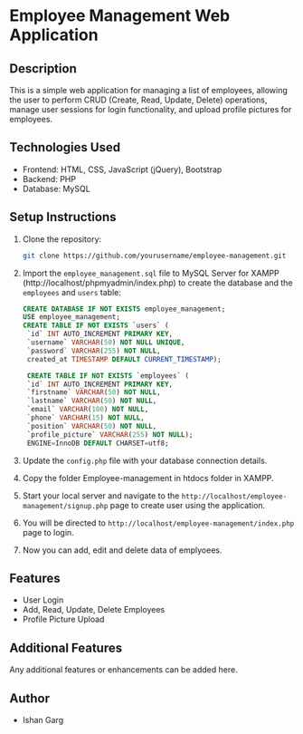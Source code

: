 # Employee Management Web Application

## Description

This is a simple web application for managing a list of employees, allowing the user to perform CRUD (Create, Read, Update, Delete) operations, manage user sessions for login functionality, and upload profile pictures for employees.

## Technologies Used

- Frontend: HTML, CSS, JavaScript (jQuery), Bootstrap
- Backend: PHP
- Database: MySQL

## Setup Instructions

1. Clone the repository:

   ```bash
   git clone https://github.com/yourusername/employee-management.git
   ```

2. Import the `employee_management.sql` file to MySQL Server for XAMPP (http://localhost/phpmyadmin/index.php) to create the database and the `employees` and `users` table:

   ```sql
   CREATE DATABASE IF NOT EXISTS employee_management;
   USE employee_management;
   CREATE TABLE IF NOT EXISTS `users` (
    `id` INT AUTO_INCREMENT PRIMARY KEY,
    `username` VARCHAR(50) NOT NULL UNIQUE,
    `password` VARCHAR(255) NOT NULL,
    created_at TIMESTAMP DEFAULT CURRENT_TIMESTAMP);

    CREATE TABLE IF NOT EXISTS `employees` (
    `id` INT AUTO_INCREMENT PRIMARY KEY,
    `firstname` VARCHAR(50) NOT NULL,
    `lastname` VARCHAR(50) NOT NULL,
    `email` VARCHAR(100) NOT NULL,
    `phone` VARCHAR(15) NOT NULL,
    `position` VARCHAR(50) NOT NULL,
    `profile_picture` VARCHAR(255) NOT NULL);
    ENGINE=InnoDB DEFAULT CHARSET=utf8;
   ```

3. Update the `config.php` file with your database connection details.

4. Copy the folder Employee-management in htdocs folder in XAMPP.

5. Start your local server and navigate to the `http://localhost/employee-management/signup.php` page to create user using the application.

6. You will be directed to `http://localhost/employee-management/index.php` page to login.

7. Now you can add, edit and delete data of emplyoees.

## Features

- User Login
- Add, Read, Update, Delete Employees
- Profile Picture Upload

## Additional Features

Any additional features or enhancements can be added here.

## Author

- Ishan Garg
